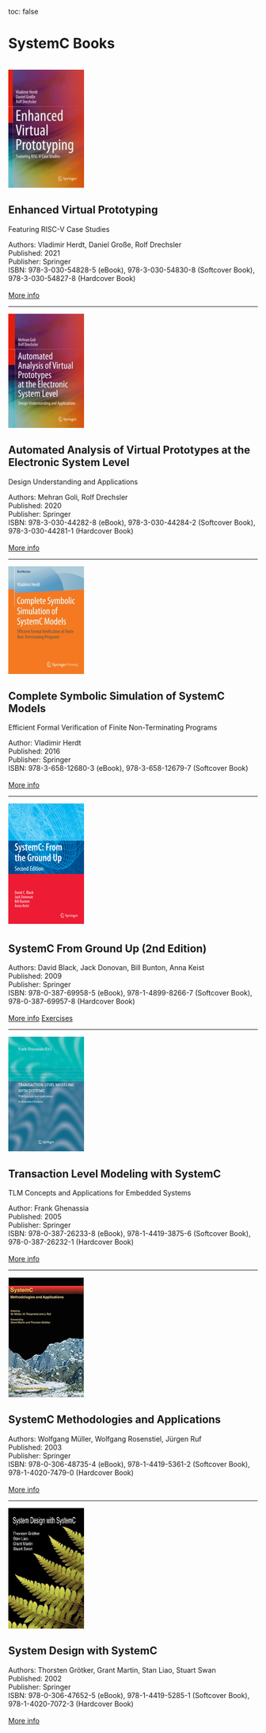 toc: false

# SystemC Books

<br>
<div class="row">
  <div class="col-md-2">
    <a href="https://www.springer.com/gp/book/9783030548278"><img src="/images/book-enhanced-vp.jpg"></a>
  </div>
  <div class="col-md-10">
    <h2>Enhanced Virtual Prototyping</h2><p>Featuring RISC-V Case Studies</p>
Authors: Vladimir Herdt, Daniel Große, Rolf Drechsler<br>
Published: 2021<br>
Publisher: Springer<br>
ISBN: 978-3-030-54828-5 (eBook), 978-3-030-54830-8 (Softcover Book), 978-3-030-54827-8 (Hardcover Book)<br><br>
  <a href="https://www.springer.com/gp/book/9783030548278" class="btn btn-primary">More info</a>
  </div>
</div>
<hr>
<div class="row">
  <div class="col-md-2">
    <a href="https://www.springer.com/gp/book/9783030442811"><img src="/images/book-vp-analysis.jpg"></a>
  </div>
  <div class="col-md-10">
    <h2>Automated Analysis of Virtual Prototypes at the Electronic System Level</h2><p>Design Understanding and Applications</p>
Authors: Mehran Goli, Rolf Drechsler<br>
Published: 2020<br>
Publisher: Springer<br>
ISBN: 978-3-030-44282-8 (eBook), 978-3-030-44284-2 (Softcover Book), 978-3-030-44281-1 (Hardcover Book)<br><br>
  <a href="https://www.springer.com/gp/book/9783030442811" class="btn btn-primary">More info</a>
  </div>
</div>
<hr>
<div class="row">
  <div class="col-md-2">
    <a href="https://www.springer.com/gp/book/9783658126803"><img src="/images/book-symbolic-simulation-systemc.jpg"></a>
  </div>
  <div class="col-md-10">
    <h2>Complete Symbolic Simulation of SystemC Models</h2><p>Efficient Formal Verification of Finite Non-Terminating Programs</p>
Author: Vladimir Herdt<br>
Published: 2016<br>
Publisher: Springer<br>
ISBN: 978-3-658-12680-3 (eBook), 978-3-658-12679-7 (Softcover Book)<br><br>
  <a href="https://www.springer.com/gp/book/9783658126803" class="btn btn-primary">More info</a>
  </div>
</div>
<hr>
<div class="row">
  <div class="col-md-2">
    <a href="https://www.springer.com/gp/book/9780387699578"><img src="/images/book-scftgu.jpg"></a>
  </div>
  <div class="col-md-10">
    <h2>SystemC From Ground Up (2nd Edition)</h2>
Authors: David Black, Jack Donovan, Bill Bunton, Anna Keist<br>
Published: 2009<br>
Publisher: Springer<br>
ISBN: 978-0-387-69958-5 (eBook), 978-1-4899-8266-7 (Softcover Book), 978-0-387-69957-8 (Hardcover Book)<br><br>
  <a href="https://www.springer.com/gp/book/9780387699578" class="btn btn-primary">More info</a>
  <a href="https://github.com/dcblack/SCFTGU_BOOK" class="btn btn-secondary">Exercises</a>
  </div>
</div>
<hr>
<div class="row">
  <div class="col-md-2">
    <a href="https://www.springer.com/gp/book/9780387262321"><img src="/images/book-tlm-systemc.jpg"></a>
  </div>
  <div class="col-md-10">
    <h2>Transaction Level Modeling with SystemC</h2>
    <p>TLM Concepts and Applications for Embedded Systems</p>
Author: Frank Ghenassia<br>
Published: 2005<br>
Publisher: Springer<br>
ISBN: 978-0-387-26233-8 (eBook), 978-1-4419-3875-6 (Softcover Book), 978-0-387-26232-1 (Hardcover Book)<br><br>
  <a href="https://www.springer.com/gp/book/9780387262321" class="btn btn-primary">More info</a>
  </div>
</div>
<hr>
<div class="row">
  <div class="col-md-2">
    <a href="https://www.springer.com/gp/book/9781402074790"><img src="/images/book-systemc-methodologies.jpg"></a>
  </div>
  <div class="col-md-10">
    <h2>SystemC Methodologies and Applications</h2>
Authors: Wolfgang Müller, Wolfgang Rosenstiel, Jürgen Ruf<br>
Published: 2003<br>
Publisher: Springer<br>
ISBN: 978-0-306-48735-4 (eBook), 978-1-4419-5361-2 (Softcover Book), 978-1-4020-7479-0 (Hardcover Book)<br><br>
  <a href="https://www.springer.com/gp/book/9781402074790" class="btn btn-primary">More info</a>
  </div>
</div>
<hr>
<div class="row">
  <div class="col-md-2">
    <a href="https://www.springer.com/gp/book/9781402070723"><img src="/images/book-system-design-with-systemc.jpg"></a>
  </div>
  <div class="col-md-10">
    <h2>System Design with SystemC</h2>
Authors: Thorsten Grötker, Grant Martin, Stan Liao, Stuart Swan<br>
Published: 2002<br>
Publisher: Springer<br>
ISBN: 978-0-306-47652-5 (eBook), 978-1-4419-5285-1 (Softcover Book), 978-1-4020-7072-3 (Hardcover Book)<br><br>
  <a href="https://www.springer.com/gp/book/9781402070723" class="btn btn-primary">More info</a>
  </div>
</div>
